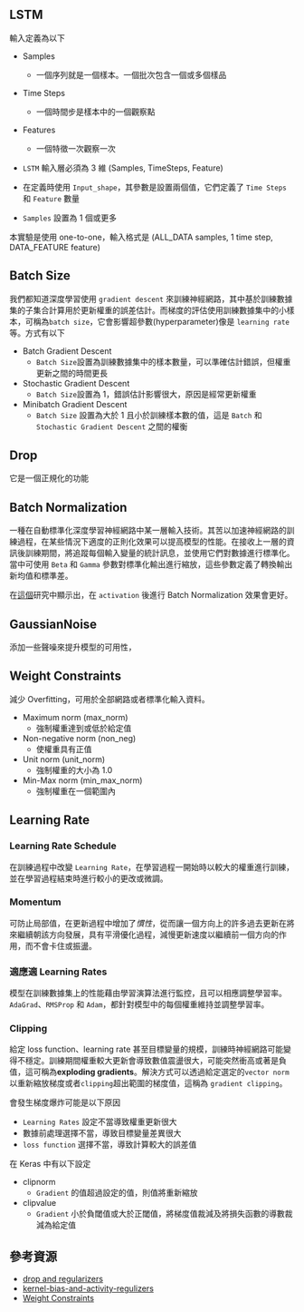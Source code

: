 ## LSTM
輸入定義為以下
- Samples
    - 一個序列就是一個樣本。一個批次包含一個或多個樣品
- Time Steps
    - 一個時間步是樣本中的一個觀察點
- Features
    - 一個特徵一次觀察一次

- `LSTM` 輸入層必須為 3 維 (Samples, TimeSteps, Feature)
- 在定義時使用 `Input_shape`，其參數是設置兩個值，它們定義了 `Time Steps` 和 `Feature` 數量
- `Samples` 設置為 1 個或更多

本實驗是使用 one-to-one，輸入格式是 (ALL_DATA samples, 1 time step, DATA_FEATURE feature)

## Batch Size
我們都知道深度學習使用 `gradient descent` 來訓練神經網路，其中基於訓練數據集的子集合計算用於更新權重的誤差估計。而梯度的評估使用訓練數據集中的小樣本，可稱為`batch size`，它會影響超參數(hyperparameter)像是 `learning rate`等。方式有以下

- Batch Gradient Descent
    - `Batch Size`設置為訓練數據集中的樣本數量，可以準確估計錯誤，但權重更新之間的時間更長
- Stochastic Gradient Descent
    - `Batch Size`設置為 1，錯誤估計影響很大，原因是經常更新權重
- Minibatch Gradient Descent
    - `Batch Size` 設置為大於 1 且小於訓練樣本數的值，這是 `Batch` 和 `Stochastic Gradient Descent` 之間的權衡
## Drop

它是一個正規化的功能

## Batch Normalization
一種在自動標準化深度學習神經網路中某一層輸入技術。其苦以加速神經網路的訓練過程，在某些情況下適度的正則化效果可以提高模型的性能。在接收上一層的資訊後訓練期間，將追蹤每個輸入變量的統計訊息，並使用它們對數據進行標準化。當中可使用 `Beta` 和 `Gamma` 參數對標準化輸出進行縮放，這些參數定義了轉換輸出新均值和標準差。

在[這個](https://github.com/ducha-aiki/caffenet-benchmark/blob/master/batchnorm.md)研究中顯示出，在 `activation` 後進行 Batch Normalization 效果會更好。

## GaussianNoise
添加一些聲噪來提升模型的可用性，

## Weight Constraints

減少 Overfitting，可用於全部網路或者標準化輸入資料。

- Maximum norm (max_norm)
    - 強制權重達到或低於給定值
- Non-negative norm (non_neg)
    - 使權重具有正值
- Unit norm (unit_norm)
    - 強制權重的大小為 1.0
- Min-Max norm (min_max_norm)
    - 強制權重在一個範圍內

## Learning Rate

### Learning Rate Schedule
在訓練過程中改變 `Learning Rate`，在學習過程一開始時以較大的權重進行訓練，並在學習過程結束時進行較小的更改或微調。


### Momentum

可防止局部值，在更新過程中增加了*慣性*，從而讓一個方向上的許多過去更新在將來繼續朝該方向發展，具有平滑優化過程，減慢更新速度以繼續前一個方向的作用，而不會卡住或振盪。

### 適應適 Learning Rates
模型在訓練數據集上的性能藉由學習演算法進行監控，且可以相應調整學習率。`AdaGrad`、`RMSProp` 和 `Adam`，都針對模型中的每個權重維持並調整學習率。

### Clipping
給定 loss function、learning rate 甚至目標變量的規模，訓練時神經網路可能變得不穩定。訓練期間權重較大更新會導致數值震盪很大，可能突然衝高或著是負值，這可稱為**exploding gradients**。解決方式可以透過給定選定的`vector norm`以重新縮放梯度或者`clipping`超出範圍的梯度值，這稱為 `gradient clipping`。

會發生梯度爆炸可能是以下原因
- `Learning Rates` 設定不當導致權重更新很大
- 數據前處理選擇不當，導致目標變量差異很大
- `loss function` 選擇不當，導致計算較大的誤差值

在 Keras 中有以下設定
- clipnorm
    - `Gradient` 的值超過設定的值，則值將重新縮放
- clipvalue
    - `Gradient` 小於負閾值或大於正閾值，將梯度值裁減及將損失函數的導數裁減為給定值

## 參考資源

- [drop and regularizers](https://towardsdatascience.com/simplified-math-behind-dropout-in-deep-learning-6d50f3f47275)
- [kernel-bias-and-activity-regulizers](https://stats.stackexchange.com/questions/383310/what-is-the-difference-between-kernel-bias-and-activity-regulizers-and-when-t)
- [Weight Constraints](https://machinelearningmastery.com/how-to-reduce-overfitting-in-deep-neural-networks-with-weight-constraints-in-keras/)